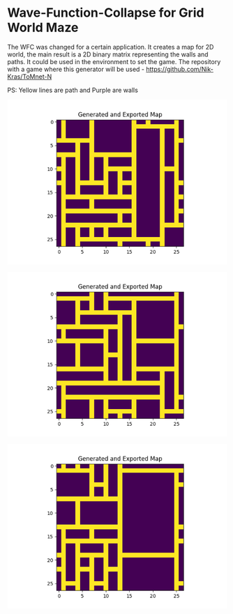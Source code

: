# Wave-Function-Collapse for Grid World Maze

The WFC was changed for a certain application. It creates a map for 2D world, the main result is a 2D binary matrix representing the walls and paths. It could be used in the environment to set the game. The repository with a game where this generator will be used - https://github.com/Nik-Kras/ToMnet-N

PS: Yellow lines are path and Purple are walls

![Example of a Maze #1](Results/Figure_1.png)

![Example of a Maze #2](Results/Figure_2.png)

![Example of a Maze #3](Results/Figure_3.png)

